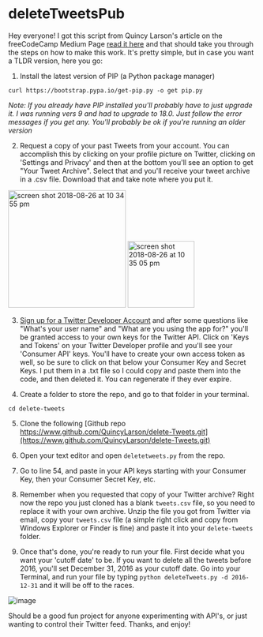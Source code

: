 # deleteTweetsPub


Hey everyone! I got this script from Quincy Larson's article on the freeCodeCamp Medium Page [read it here](https://medium.freecodecamp.org/how-to-delete-your-past-tweets-in-bulk-and-for-free-save-yourself-from-your-past-self-f8844cdbda2)
and that should take you through the steps on how to make this work. It's pretty simple, but in case you want a TLDR
version, here you go: 

1. Install the latest version of PIP (a Python package manager)

```
curl https://bootstrap.pypa.io/get-pip.py -o get pip.py
```
*Note: If you already have PIP installed you'll probably have to just upgrade it. I was running vers 9 and had to upgrade to
18.0. Just follow the error messages if you get any. You'll probably be ok if you're running an older version*

2. Request a copy of your past Tweets from your account. You can accomplish this by clicking on your profile
picture on Twitter, clicking on 'Settings and Privacy' and then at the bottom you'll see an option to get
"Your Tweet Archive". Select that and you'll receive your tweet archive in a .csv file. Download that and take
note where you put it. 

<img width="238" alt="screen shot 2018-08-26 at 10 34 55 pm" src="https://user-images.githubusercontent.com/2258709/44637769-18fe6280-a981-11e8-9df4-d3fd831056af.png">
<img width="135" alt="screen shot 2018-08-26 at 10 35 05 pm" src="https://user-images.githubusercontent.com/2258709/44637792-421ef300-a981-11e8-8777-f230190582c0.png">

3. [Sign up for a Twitter Developer Account](https://apps.twitter.com/app/new) and after some questions like "What's your
user name" and "What are you using the app for?" you'll be granted access to your own keys for the Twitter API. Click on 'Keys and Tokens'
on your Twitter Developer profile and you'll see your 'Consumer API' keys. You'll have to create your own access token as well, 
so be sure to click on that below your Consumer Key and Secret Keys. I put them in a .txt file so I could copy and paste them
into the code, and then deleted it. You can regenerate if they ever expire. 

4. Create a folder to store the repo, and go to that folder in your terminal.

```
cd delete-tweets
```

5. Clone the following [Github repo https://www.github.com/QuincyLarson/delete-Tweets.git](https://www.github.com/QuincyLarson/delete-Tweets.git)

6. Open your text editor and open ```deletetweets.py``` from the repo. 

7. Go to line 54, and paste in your API keys starting with your Consumer Key, then your Consumer Secret Key, etc. 

8. Remember when you requested that copy of your Twitter archive? 
Right now the repo you just cloned has a blank ```tweets.csv``` file, so you need to replace it with your own archive.
Unzip the file you got from Twitter via email, copy your ```tweets.csv``` file (a simple right click and copy from Windows Explorer
or Finder is fine) and paste it into your ```delete-tweets``` folder. 

9. Once that's done, you're ready to run your file. First decide what you want your 'cutoff date' to be. 
If you want to delete all the tweets before 2016, you'll set December 31, 2016 as your cutoff date. 
Go into your Terminal, and run your file by typing ```python deleteTweets.py -d 2016-12-31```
and it will be off to the races.

![image](https://user-images.githubusercontent.com/2258709/44638212-acd12e00-a983-11e8-98b2-c8740460d9ab.jpeg)

Should be a good fun project for anyone experimenting with API's, or just wanting to control their Twitter feed. Thanks, and enjoy!

